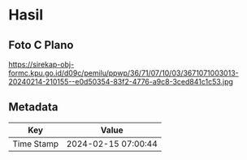 # Hasil

## Foto C Plano

https://sirekap-obj-formc.kpu.go.id/d09c/pemilu/ppwp/36/71/07/10/03/3671071003013-20240214-210155--e0d50354-83f2-4776-a9c8-3ced841c1c53.jpg


## Metadata

| Key        | Value               |
| ---------- | ------------------- |
| Time Stamp | 2024-02-15 07:00:44 |



